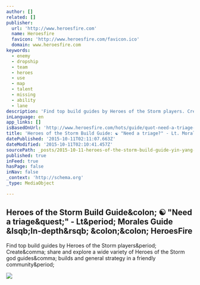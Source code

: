 ```yaml
---
author: []
related: []
publisher:
  url: 'http://www.heroesfire.com'
  name: Heroesfire
  favicon: 'http://www.heroesfire.com/favicon.ico'
  domain: www.heroesfire.com
keywords:
  - enemy
  - dropship
  - team
  - heroes
  - use
  - map
  - talent
  - missing
  - ability
  - lane
description: 'Find top build guides by Heroes of the Storm players. Create, share and explore a wide variety of Heroes of the Storm god guides, builds and general strategy in a friendly community.'
inLanguage: en
app_links: []
isBasedOnUrl: 'http://www.heroesfire.com/hots/guide/quot-need-a-triage-quot-lt-morales-guide-in-depth-6930'
title: 'Heroes of the Storm Build Guide: ☯ "Need a triage?" - Lt. Morales Guide [In-depth] :: HeroesFire'
datePublished: '2015-10-11T02:11:07.663Z'
dateModified: '2015-10-11T02:10:41.457Z'
sourcePath: _posts/2015-10-11-heroes-of-the-storm-build-guide-yin-yang-need-a-triage-lt-mo.md
published: true
inFeed: true
hasPage: false
inNav: false
_context: 'http://schema.org'
_type: MediaObject

---
```

<article style=""><h1>Heroes of the Storm Build Guide&amp;colon; ☯ "Need a triage&amp;quest;" - Lt&amp;period; Morales Guide &amp;lsqb;In-depth&amp;rsqb; &amp;colon;&amp;colon; HeroesFire</h1><p>Find top build guides by Heroes of the Storm players&amp;period; Create&amp;comma; share and explore a wide variety of Heroes of the Storm god guides&amp;comma; builds and general strategy in a friendly community&amp;period;</p><img src="http://www.gravatar.com/avatar/9af2baf7882e4c805ed49330242cfdc3.jpg?d=http%3A%2F%2Fwww.heroesfire.com%2Fimages%2Fnoavatar.png&amp;t=1444249415" /></article>